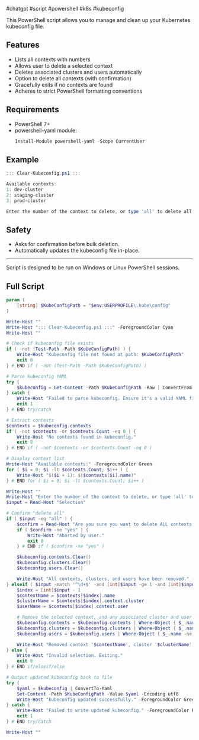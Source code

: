 #chatgpt #script #powershell #k8s #kubeconfig

This PowerShell script allows you to manage and clean up your Kubernetes kubeconfig file.

## Features

- Lists all contexts with numbers
- Allows user to delete a selected context
- Deletes associated clusters and users automatically
- Option to delete all contexts (with confirmation)
- Gracefully exits if no contexts are found
- Adheres to strict PowerShell formatting conventions

## Requirements

- PowerShell 7+
- powershell-yaml module:
  ```powershell
  Install-Module powershell-yaml -Scope CurrentUser
  ```

## Example

```powershell
::: Clear-Kubeconfig.ps1 :::

Available contexts:
1: dev-cluster
2: staging-cluster
3: prod-cluster

Enter the number of the context to delete, or type 'all' to delete all contexts:
```

## Safety

- Asks for confirmation before bulk deletion.
- Automatically updates the kubeconfig file in-place.

---

Script is designed to be run on Windows or Linux PowerShell sessions.

## Full Script

```powershell
param (
    [string] $KubeConfigPath = "$env:USERPROFILE\.kube\config"
)

Write-Host ""
Write-Host "::: Clear-Kubeconfig.ps1 :::" -ForegroundColor Cyan
Write-Host ""

# Check if kubeconfig file exists
if ( -not (Test-Path -Path $KubeConfigPath) ) {
    Write-Host "Kubeconfig file not found at path: $KubeConfigPath"
    exit 0
} # END if ( -not (Test-Path -Path $KubeConfigPath) )

# Parse kubeconfig YAML
try {
    $kubeconfig = Get-Content -Path $KubeConfigPath -Raw | ConvertFrom-Yaml
} catch {
    Write-Host "Failed to parse kubeconfig. Ensure it's a valid YAML file." -ForegroundColor Red
    exit 1
} # END try/catch

# Extract contexts
$contexts = $kubeconfig.contexts
if ( -not $contexts -or $contexts.Count -eq 0 ) {
    Write-Host "No contexts found in kubeconfig."
    exit 0
} # END if ( -not $contexts -or $contexts.Count -eq 0 )

# Display context list
Write-Host "Available contexts:" -ForegroundColor Green
for ( $i = 0; $i -lt $contexts.Count; $i++ ) {
    Write-Host "$($i + 1): $($contexts[$i].name)"
} # END for ( $i = 0; $i -lt $contexts.Count; $i++ )

Write-Host ""
Write-Host "Enter the number of the context to delete, or type 'all' to delete all contexts:"
$input = Read-Host "Selection"

# Confirm "delete all"
if ( $input -eq "all" ) {
    $confirm = Read-Host "Are you sure you want to delete ALL contexts, clusters, and users? (yes/no)"
    if ( $confirm -ne "yes" ) {
        Write-Host "Aborted by user."
        exit 0
    } # END if ( $confirm -ne "yes" )

    $kubeconfig.contexts.Clear()
    $kubeconfig.clusters.Clear()
    $kubeconfig.users.Clear()

    Write-Host "All contexts, clusters, and users have been removed." -ForegroundColor Yellow
} elseif ( $input -match '^\d+$' -and [int]$input -ge 1 -and [int]$input -le $contexts.Count ) {
    $index = [int]$input - 1
    $contextName = $contexts[$index].name
    $clusterName = $contexts[$index].context.cluster
    $userName = $contexts[$index].context.user

    # Remove the selected context, and any associated cluster and user
    $kubeconfig.contexts = $kubeconfig.contexts | Where-Object { $_.name -ne $contextName }
    $kubeconfig.clusters = $kubeconfig.clusters | Where-Object { $_.name -ne $clusterName }
    $kubeconfig.users = $kubeconfig.users | Where-Object { $_.name -ne $userName }

    Write-Host "Removed context '$contextName', cluster '$clusterName', and user '$userName'." -ForegroundColor Yellow
} else {
    Write-Host "Invalid selection. Exiting."
    exit 0
} # END if/elseif/else

# Output updated kubeconfig back to file
try {
    $yaml = $kubeconfig | ConvertTo-Yaml
    Set-Content -Path $KubeConfigPath -Value $yaml -Encoding utf8
    Write-Host "kubeconfig updated successfully." -ForegroundColor Green
} catch {
    Write-Host "Failed to write updated kubeconfig." -ForegroundColor Red
    exit 1
} # END try/catch

Write-Host ""
```

